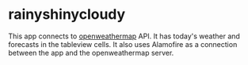 # rainyshinycloudy

This app connects to [openweathermap](https://openweathermap.org/) API. It has today's weather and forecasts in the tableview cells. It also uses Alamofire as a connection between the app and the openweathermap server.
